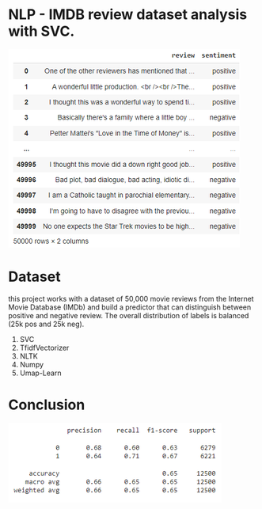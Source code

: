 # NLP - IMDB review dataset analysis with SVC.
![image](imdb-review.png)
# Dataset
this project works with a dataset of 50,000 movie reviews from the Internet Movie Database (IMDb) and build a predictor that can distinguish between positive and negative review. The overall distribution of labels is balanced (25k pos and 25k neg).
1. SVC
2. TfidfVectorizer
3. NLTK
4. Numpy
5. Umap-Learn
# Conclusion
![image](result.png)
